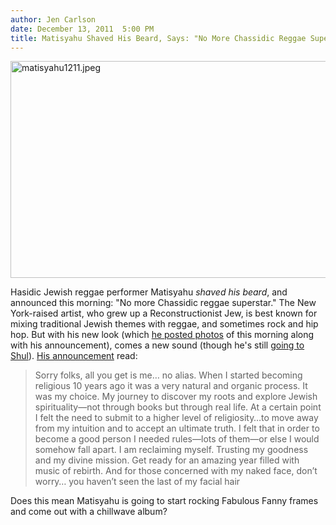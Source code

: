 ```yaml
---
author: Jen Carlson
date: December 13, 2011  5:00 PM
title: Matisyahu Shaved His Beard, Says: "No More Chassidic Reggae Superstar"
---
```


<p><span class="mt-enclosure mt-enclosure-image" style="display: inline;"> <img alt="matisyahu1211.jpeg" src="https://web.archive.org/web/20120602112129im_/http://gothamist.com/attachments/arts_jen/matisyahu1211.jpeg" width="640" height="347" class="image-none"> </span></p>

<p>Hasidic Jewish reggae performer Matisyahu <em>shaved his beard</em>, and announced this morning: &quot;No more Chassidic reggae superstar.&quot; The New York-raised artist, who grew up a Reconstructionist Jew, is best known for mixing traditional Jewish themes with reggae, and sometimes rock and hip hop. But with his new look (which <a href="https://web.archive.org/web/20120602112129/https://twitter.com/#!/matisyahu/status/146577385318391808">he posted photos</a> of this morning along with his announcement), comes a new sound (though he&apos;s still <a href="https://web.archive.org/web/20120602112129/https://twitter.com/#!/matisyahu/status/146696803457310721">going to Shul</a>). <a href="https://web.archive.org/web/20120602112129/http://matisyahuworld.com/news/detail/note_from_matisyahu/">His announcement</a> read:</p><blockquote>Sorry folks, all you get is me&#x2026; no alias. When I started becoming religious 10 years ago it was a very natural and organic process. It was my choice. My journey to discover my roots and explore Jewish spirituality&#x2014;not through books but through real life. At a certain point I felt the need to submit to a higher level of religiosity&#x2026;to move away from my intuition and to accept an ultimate truth. I felt that in order to become a good person I needed rules&#x2014;lots of them&#x2014;or else I would somehow fall apart. I am reclaiming myself. Trusting my goodness and my divine mission. Get ready for an amazing year filled with music of rebirth. And for those concerned with my naked face, don&#x2019;t worry&#x2026; you haven&#x2019;t seen the last of my facial hair</blockquote> Does this mean Matisyahu is going to start rocking Fabulous Fanny frames and come out with a chillwave album?<p></p>